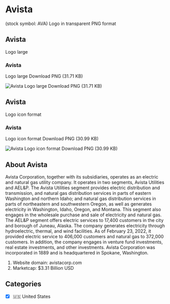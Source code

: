 # Avista
 (stock symbol: AVA) Logo in transparent PNG format

## Avista
 Logo large

### Avista
 Logo large Download PNG (31.71 KB)

![Avista
 Logo large Download PNG (31.71 KB)](/img/orig/AVA_BIG-04d84cf1.png)

## Avista
 Logo icon format

### Avista
 Logo icon format Download PNG (30.99 KB)

![Avista
 Logo icon format Download PNG (30.99 KB)](/img/orig/AVA-73123a16.png)

## About Avista


Avista Corporation, together with its subsidiaries, operates as an electric and natural gas utility company. It operates in two segments, Avista Utilities and AEL&P. The Avista Utilities segment provides electric distribution and transmission, and natural gas distribution services in parts of eastern Washington and northern Idaho; and natural gas distribution services in parts of northeastern and southwestern Oregon, as well as generates electricity in Washington, Idaho, Oregon, and Montana. This segment also engages in the wholesale purchase and sale of electricity and natural gas. The AEL&P segment offers electric services to 17,400 customers in the city and borough of Juneau, Alaska. The company generates electricity through hydroelectric, thermal, and wind facilities. As of February 23, 2022, it provided electric service to 406,000 customers and natural gas to 372,000 customers. In addition, the company engages in venture fund investments, real estate investments, and other investments. Avista Corporation was incorporated in 1889 and is headquartered in Spokane, Washington.

1. Website domain: avistacorp.com
2. Marketcap: $3.31 Billion USD


## Categories
- [x] 🇺🇸 United States
